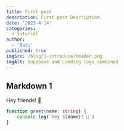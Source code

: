 ```yaml
---
title: First post
description: First post Description.
date: '2023-4-14'
categories:
  - tutorial
author:
  - 'Rati'
published: true
imgSrc: /blog/1-introduce/header.png
imgAlt: Supabase and Landing logo combined
---
```


## Markdown 1

Hey friends! 👋

```ts
function greet(name: string) {
	console.log(`Hey ${name}! 👋`)
}
```